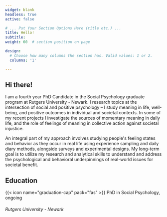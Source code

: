 ```yaml
---
widget: blank
headless: true
active: false

# ... Put Your Section Options Here (title etc.) ...
title: Hello!
subtitle: 
weight: 60  # section position on page

design:
  # Choose how many columns the section has. Valid values: 1 or 2.
  columns: '1'

---
```


## Hi there!
I am a fourth year PhD Candidate in the Social Psychology graduate program at Rutgers University - Newark. I research topics at the intersection of social and positive psychology – I study meaning in life, well-being, and positive outcomes in individual and societal contexts. In some of my recent projects I investigate the sources of momentary meaning in daily life, and the role of feelings of meaning in collective action against societal injustice. 

An integral part of my approach involves studying people's feeling states and behavior as they occur in real life using experience sampling and daily diary methods, alongside surveys and experimental designs. My long-term goal is to utilize my research and analytical skills to understand and address the psychological and behavioral underpinnings of real-world issues for societal benefit.

## **Education**
{{< icon name="graduation-cap" pack="fas" >}} PhD in Social Psychology, ongoing
###### Rutgers University - Newark
